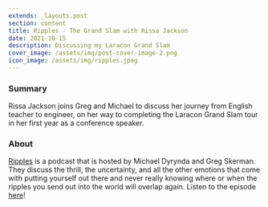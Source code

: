 ```yaml
---
extends: _layouts.post
section: content
title: Ripples - The Grand Slam with Rissa Jackson
date: 2021-10-15
description: Discussing my Laracon Grand Slam
cover_image: /assets/img/post-cover-image-2.png
icon_image: /assets/img/ripples.jpeg
---
```


<h3>Summary</h3>
Rissa Jackson joins Greg and Michael to discuss her journey from English teacher to engineer, on her way to completing the Laracon Grand Slam tour in her first year as a conference speaker.

<h3>About</h3>
<a href="https://ripples.fm/">Ripples</a> is a podcast that is hosted by Michael Dyrynda and Greg Skerman. They discuss the thrill, the uncertainty, and all the other emotions that come with putting yourself out there and never really knowing where or when the ripples you send out into the world will overlap again.
Listen to the episode <a href="https://ripples.fm/episodes/the-grand-slam-with-rissa-jackson">here</a>!
